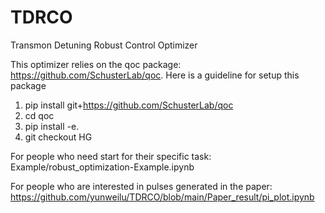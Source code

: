 # TDRCO
Transmon Detuning Robust Control Optimizer

This optimizer relies on the qoc package: https://github.com/SchusterLab/qoc.
Here is a guideline for setup this package

1. pip install git+https://github.com/SchusterLab/qoc
2. cd qoc
3. pip install -e.
4. git checkout HG

For people who need start for their specific task: Example/robust_optimization-Example.ipynb 

For people who are interested in pulses generated in the paper: https://github.com/yunweilu/TDRCO/blob/main/Paper_result/pi_plot.ipynb



